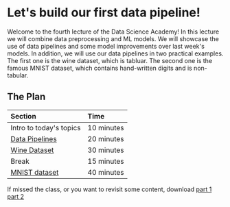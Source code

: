 # Let's build our first data pipeline!

Welcome to the fourth lecture of the Data Science Academy! In this lecture we will combine data preprocessing and ML models. We will showcase the use of data pipelines and some model improvements over last week's models. In addition, we will use our data pipelines in two practical examples. The first one is the wine dataset, which is tabluar. The second one is the famous MNIST dataset, which contains hand-written digits and is non-tabular.

## The Plan

| Section                                                                       | Time       |
|:------------------------------------------------------------------------------|:-----------|
| Intro to today's topics                                                       | 10 minutes |
| [Data Pipelines](data_pipelines.ipynb)                                        | 20 minutes |
| [Wine Dataset](data_pipelines.ipynb)                                          | 30 minutes |
| Break                                                                         | 15 minutes |
| [MNIST dataset](data_pipelines.ipynb)                                         | 40 minutes |


If missed the class, or you want to revisit some content, download
[part 1](https://drive.google.com/file/d/1-boPzqAPdO_TE9bBRRNJNNQNdBFyJuaw/view?usp=sharing)
[part 2](https://drive.google.com/file/d/1SF6KJUak-1V_-cNPc-y63zsgc-F4e4W3/view?usp=sharing)

